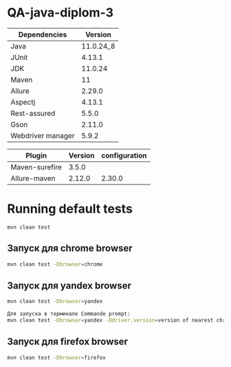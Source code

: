 # QA-java-diplom-3


| Dependencies      | Version     |
|-------------------|-------------|
| Java              | 11.0.24_8   |
| JUnit             | 4.13.1      |
| JDK               | 11.0.24     |
| Maven             | 11          |
| Allure            | 2.29.0      |
| Aspectj           | 4.13.1      |
| Rest-assured      | 5.5.0       |
| Gson              | 2.11.0      |
| Webdriver manager | 5.9.2       |


| Plugin         | Version  | configuration |
|----------------|----------|---------------|
| Maven-surefire | 3.5.0    |               |
| Allure-maven   | 2.12.0   | 2.30.0        | 

# Running default tests  
`mvn clean test`

## Запуск для chrome browser
```bash
mvn clean test -Dbrowser=chrome
```

## Запуск для yandex browser
```bash
mvn clean test -Dbrowser=yandex

Для запуска в терминале Commande prompt:
mvn clean test -Dbrowser=yandex -Ddriver.version=version of nearest chromium -Dwebdriver.yandex.bin=path to browser
```

## Запуск для firefox browser
```bash
mvn clean test -Dbrowser=firefox
```


